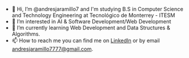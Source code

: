 - 👋 Hi, I’m @andresjaramillo7 and I'm studying B.S in Computer Science and Technology Engineering at Tecnológico de Monterrey - ITESM
- 👀 I’m interested in AI & Software Development/Web Development
- 🌱 I’m currently learning Web Development and Data Structures & Algorithms.
- 📫 How to reach me you can find me on [LinkedIn](www.linkedin.com/in/andres-jarab) or by email [andresjaramillo7777@gmail.com](mailto:andresjaramillo7777@gmail.com).

<!---
andresjaramillo7/andresjaramillo7 is a ✨ special ✨ repository because its `README.md` (this file) appears on your GitHub profile.
You can click the Preview link to take a look at your changes.
--->
